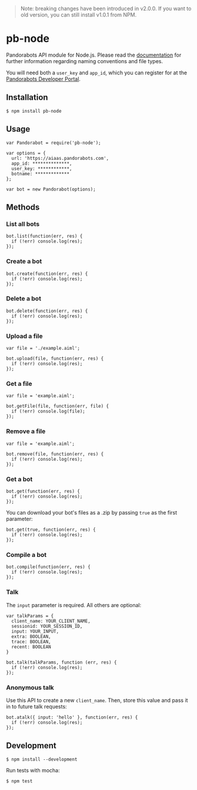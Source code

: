 > Note: breaking changes have been introduced in v2.0.0. If you want to old
version, you can still install v1.0.1 from NPM.

# pb-node

Pandorabots API module for Node.js. Please read the [documentation](http://developer.pandorabots.com/docs) for further information regarding naming conventions and file types.

You will need both a `user_key` and `app_id`, which you can register for at the [Pandorabots Developer Portal](http://developer.pandorabots.com).

## Installation

```
$ npm install pb-node
```

## Usage

```
var Pandorabot = require('pb-node');

var options = {
  url: 'https://aiaas.pandorabots.com',
  app_id: **************,
  user_key: ************,
  botname: *************
};

var bot = new Pandorabot(options);
```

## Methods

### List all bots

```
bot.list(function(err, res) {
  if (!err) console.log(res);
});
```

### Create a bot

```
bot.create(function(err, res) {
  if (!err) console.log(res);
});
```

### Delete a bot

```
bot.delete(function(err, res) {
  if (!err) console.log(res);
});
```

### Upload a file

```
var file = './example.aiml';

bot.upload(file, function(err, res) {
  if (!err) console.log(res);
});
```

### Get a file

```
var file = 'example.aiml';

bot.getFile(file, function(err, file) {
  if (!err) console.log(file);
});
```

### Remove a file

```
var file = 'example.aiml';

bot.remove(file, function(err, res) {
  if (!err) console.log(res);
});
```

### Get a bot

```
bot.get(function(err, res) {
  if (!err) console.log(res);
});
```

You can download your bot's files as a .zip by passing `true` as the first parameter:

```
bot.get(true, function(err, res) {
  if (!err) console.log(res);
});
```

### Compile a bot

```
bot.compile(function(err, res) {
  if (!err) console.log(res);
});
```

### Talk

The `input` parameter is required. All others are optional:

```
var talkParams = {
  client_name: YOUR_CLIENT_NAME,
  sessionid: YOUR_SESSION_ID,
  input: YOUR_INPUT,
  extra: BOOLEAN,
  trace: BOOLEAN,
  recent: BOOLEAN
}

bot.talk(talkParams, function (err, res) {
  if (!err) console.log(res);
});
```

### Anonymous talk

Use this API to create a new `client_name`. Then, store this value and pass it in
to future talk requests:

```
bot.atalk({ input: 'hello' }, function(err, res) {
  if (!err) console.log(res);
});
```

## Development

```
$ npm install --development
```

Run tests with mocha:

```
$ npm test
```
